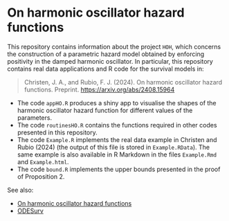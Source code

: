 # On harmonic oscillator hazard functions

This repository contains information about the project `HOH`, which concerns the construction of a parametric hazard model obtained by enforcing positivity in the damped harmonic oscillator. In particular, this repository contains real data applications and R code for the survival models in:

> Christen, J. A., and Rubio, F. J. (2024). On harmonic oscillator hazard functions. Preprint. https://arxiv.org/abs/2408.15964

- The code `appHO.R` produces a shiny app to visualise the shapes of the harmonic oscillator hazard function for different values of the parameters.
- The code `routinesHO.R` contains the functions required in other codes presented in this repository.
- The code `Example.R` implements the real data example in Christen and Rubio (2024) (the output of this file is stored in `Example.RData`). The same example is also available in R Markdown in the files `Example.Rmd` and `Example.html`.
- The code `bound.R` implements the upper bounds presented in the proof of Proposition 2.

See also:
- [On harmonic oscillator hazard functions](https://rpubs.com/FJRubio/HOH)
- [ODESurv](https://github.com/FJRubio67/ODESurv)
